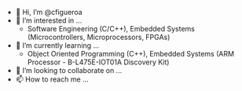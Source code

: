 - 👋 Hi, I’m @cfigueroa
- 👀 I’m interested in ...
  - Software Engineering (C/C++), Embedded Systems (Microcontrollers, Microprocessors, FPGAs)
- 🌱 I’m currently learning ...
  - Object Oriented Programming (C++), Embedded Systems (ARM Processor - B-L475E-IOT01A Discovery Kit)
- 💞️ I’m looking to collaborate on ...
- 📫 How to reach me ...

<!---
figineer/figineer is a ✨ special ✨ repository because its `README.md` (this file) appears on your GitHub profile.
You can click the Preview link to take a look at your changes.
--->
